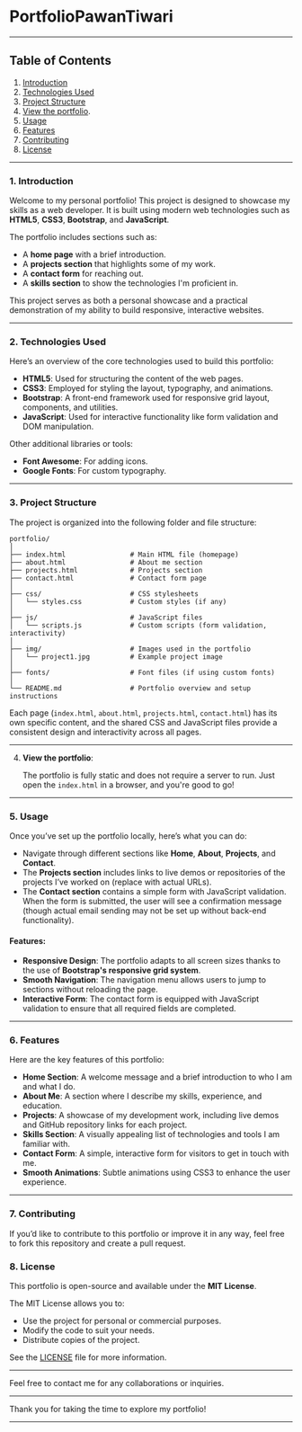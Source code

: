 # PortfolioPawanTiwari


---

## Table of Contents

1. [Introduction](#introduction)
2. [Technologies Used](#technologies-used)
3. [Project Structure](#project-structure)
4. [View the portfolio](#View-the-portfolio).
5. [Usage](#usage)
6. [Features](#features)
7. [Contributing](#contributing)
8. [License](#license)


---

### 1. Introduction

Welcome to my personal portfolio! This project is designed to showcase my skills as a web developer. It is built using modern web technologies such as **HTML5**, **CSS3**, **Bootstrap**, and **JavaScript**. 

The portfolio includes sections such as:
- A **home page** with a brief introduction.
- A **projects section** that highlights some of my work.
- A **contact form** for reaching out.
- A **skills section** to show the technologies I'm proficient in.

This project serves as both a personal showcase and a practical demonstration of my ability to build responsive, interactive websites.

---

### 2. Technologies Used

Here’s an overview of the core technologies used to build this portfolio:

- **HTML5**: Used for structuring the content of the web pages.
- **CSS3**: Employed for styling the layout, typography, and animations.
- **Bootstrap**: A front-end framework used for responsive grid layout, components, and utilities.
- **JavaScript**: Used for interactive functionality like form validation and DOM manipulation.

Other additional libraries or tools:
- **Font Awesome**: For adding icons.
- **Google Fonts**: For custom typography.

---

### 3. Project Structure

The project is organized into the following folder and file structure:

```
portfolio/
│
├── index.html                # Main HTML file (homepage)
├── about.html                # About me section
├── projects.html             # Projects section
├── contact.html              # Contact form page
│
├── css/                      # CSS stylesheets
│   └── styles.css            # Custom styles (if any)
│
├── js/                       # JavaScript files
│   └── scripts.js            # Custom scripts (form validation, interactivity)
│
├── img/                      # Images used in the portfolio
│   └── project1.jpg          # Example project image
│
├── fonts/                    # Font files (if using custom fonts)
│
└── README.md                 # Portfolio overview and setup instructions
```

Each page (`index.html`, `about.html`, `projects.html`, `contact.html`) has its own specific content, and the shared CSS and JavaScript files provide a consistent design and interactivity across all pages.

---


4. **View the portfolio**:

   The portfolio is fully static and does not require a server to run. Just open the `index.html` in a browser, and you're good to go!

---

### 5. Usage

Once you’ve set up the portfolio locally, here’s what you can do:

- Navigate through different sections like **Home**, **About**, **Projects**, and **Contact**.
- The **Projects section** includes links to live demos or repositories of the projects I’ve worked on (replace with actual URLs).
- The **Contact section** contains a simple form with JavaScript validation. When the form is submitted, the user will see a confirmation message (though actual email sending may not be set up without back-end functionality).

#### Features:
- **Responsive Design**: The portfolio adapts to all screen sizes thanks to the use of **Bootstrap's responsive grid system**.
- **Smooth Navigation**: The navigation menu allows users to jump to sections without reloading the page.
- **Interactive Form**: The contact form is equipped with JavaScript validation to ensure that all required fields are completed.

---

### 6. Features

Here are the key features of this portfolio:

- **Home Section**: A welcome message and a brief introduction to who I am and what I do.
- **About Me**: A section where I describe my skills, experience, and education.
- **Projects**: A showcase of my development work, including live demos and GitHub repository links for each project.
- **Skills Section**: A visually appealing list of technologies and tools I am familiar with.
- **Contact Form**: A simple, interactive form for visitors to get in touch with me.
- **Smooth Animations**: Subtle animations using CSS3 to enhance the user experience.

---

### 7. Contributing

If you’d like to contribute to this portfolio or improve it in any way, feel free to fork this repository and create a pull request.



### 8. License

This portfolio is open-source and available under the **MIT License**.

The MIT License allows you to:
- Use the project for personal or commercial purposes.
- Modify the code to suit your needs.
- Distribute copies of the project.

See the [LICENSE](LICENSE) file for more information.

---



Feel free to contact me for any collaborations or inquiries.

---

Thank you for taking the time to explore my portfolio!

---

